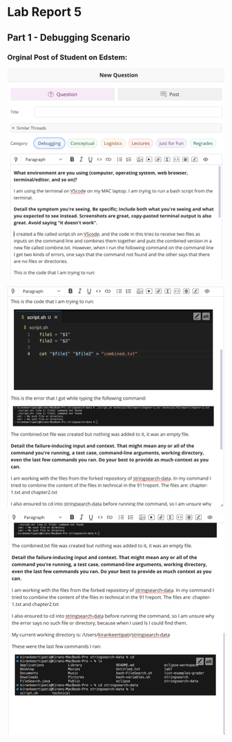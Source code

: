 # Lab Report 5 #

## Part 1 - Debugging Scenario ##

### Orginal Post of Student on Edstem: ##
![EDSTEM1](edstem1.png)

![EDSTEM2](edstem2.png)

![EDSTEM3](edstem3.png)
